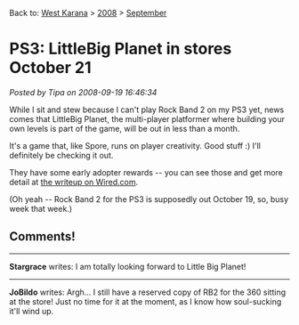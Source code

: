 Back to: [West Karana](/posts/westkarana.md) > [2008](/posts/2008/westkarana.md) > [September](./westkarana.md)
# PS3: LittleBig Planet in stores October 21

*Posted by Tipa on 2008-09-19 16:46:34*

While I sit and stew because I can't play Rock Band 2 on my PS3 yet, news comes that LittleBig Planet, the multi-player platformer where building your own levels is part of the game, will be out in less than a month.

It's a game that, like Spore, runs on player creativity. Good stuff :) I'll definitely be checking it out.

They have some early adopter rewards -- you can see those and get more detail at [the writeup on Wired.com](http://blog.wired.com/games/2008/09/little-big-plan.html).

(Oh yeah -- Rock Band 2 for the PS3 is supposedly out October 19, so, busy week that week.)


## Comments!

---

**Stargrace** writes: I am totally looking forward to Little Big Planet!

---

**JoBildo** writes: Argh... I still have a reserved copy of RB2 for the 360 sitting at the store! Just no time for it at the moment, as I know how soul-sucking it'll wind up.

